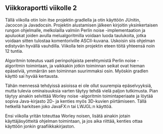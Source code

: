 ## Viikkoraportti viikolle 2

Tällä viikolla otin loin itse projektin gradlella ja otin käyttöön JUnitin, Jacocon ja Javadocsin.
Projektin alustamisen jälkeen kirjoitin yksinkertaisen rungon ohjelmalle, melkolailla valmiin Perlin noise -implementaation ja
apuluokat joiden avulla melualgoritmilla voidaan luoda taulukoita, jotka voidaan sitten tulostaa komentoriville ASCII-kuvana.
Uskoisin siis ohjelman edistyvän hyvällä vauhdilla. Viikolla tein projektin eteen töitä yhteensä noin 12 tuntia.

Algoritmin toteutus vaati perinpohjaista perehtymistä Perlin noise -algoritmin toimintaan, ja vaikkakin jotkin toiminnan seikat
ovat hieman epäselviä, ymmärrän sen toiminnan suurimmaksi osin. Myöskin gradlen käyttö sai hyvää kertausta.

Tähän mennessä tehdyissä asioissa ei ole ollut suurempia epäselvyyksiä, mutta tulevia ominaisuuksia varten täytyy tehdä vielä
paljon tutkimusta. Pian täytyy ainakin selvittää Worley noise -algoritmin toimintaperiaate ja löytää sopiva Java-kirjasto
2D- ja kenties myös 3D-kuvien piirtämiseen. Tällä hetkellä harkitsen joko JavaFX:n tai LWJGL:n käyttöä.

Ensi viikolla yritän toteuttaa Worley noisen, lisätä ainakin jotain käyttäjäsyötteitä ohjelman toimintaan, ja jos aika riittää, kenties
ottaa käyttöön jonkin graafiikkakirjaston.
